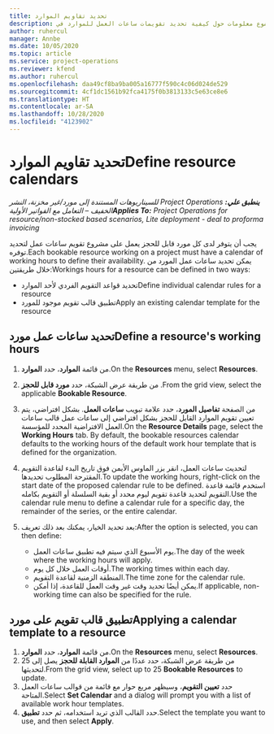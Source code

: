 ```yaml
---
title: تحديد تقاويم الموارد
description: يقدم هذا الموضوع معلومات حول كيفية تحديد تقويمات ساعات العمل للموارد في Project Operations.
author: ruhercul
manager: Annbe
ms.date: 10/05/2020
ms.topic: article
ms.service: project-operations
ms.reviewer: kfend
ms.author: ruhercul
ms.openlocfilehash: daa49cf8ba9ba005a16777f590c4c06d024de529
ms.sourcegitcommit: 4cf1dc1561b92fca4175f0b3813133c5e63ce8e6
ms.translationtype: HT
ms.contentlocale: ar-SA
ms.lasthandoff: 10/28/2020
ms.locfileid: "4123902"
---
```

# <a name="define-resource-calendars"></a><span data-ttu-id="a0ba3-103">تحديد تقاويم الموارد</span><span class="sxs-lookup"><span data-stu-id="a0ba3-103">Define resource calendars</span></span>

<span data-ttu-id="a0ba3-104">_**ينطبق علي:** ‏‫Project Operations للسيناريوهات المستندة إلى مورد/غير مخزنة‬، ‏‫النشر الخفيف – التعامل مع الفواتير الأولية‬_</span><span class="sxs-lookup"><span data-stu-id="a0ba3-104">_**Applies To:** Project Operations for resource/non-stocked based scenarios, Lite deployment - deal to proforma invoicing_</span></span>

<span data-ttu-id="a0ba3-105">يجب أن يتوفر لدى كل مورد قابل للحجز يعمل على مشروع تقويم ساعات عمل لتحديد توفره.</span><span class="sxs-lookup"><span data-stu-id="a0ba3-105">Each bookable resource working on a project must have a calendar of working hours to define their availability.</span></span> <span data-ttu-id="a0ba3-106">يمكن تحديد ساعات عمل المورد من خلال طريقتين:</span><span class="sxs-lookup"><span data-stu-id="a0ba3-106">Workings hours for a resource can be defined in two ways:</span></span> 

   - <span data-ttu-id="a0ba3-107">تحديد قواعد التقويم الفردي لأحد الموارد</span><span class="sxs-lookup"><span data-stu-id="a0ba3-107">Define individual calendar rules for a resource</span></span>
   - <span data-ttu-id="a0ba3-108">تطبيق قالب تقويم موجود للمورد</span><span class="sxs-lookup"><span data-stu-id="a0ba3-108">Apply an existing calendar template for the resource</span></span>

## <a name="define-a-resources-working-hours"></a><span data-ttu-id="a0ba3-109">تحديد ساعات عمل مورد</span><span class="sxs-lookup"><span data-stu-id="a0ba3-109">Define a resource's working hours</span></span>

1. <span data-ttu-id="a0ba3-110">من قائمة **الموارد**، حدد **الموارد**.</span><span class="sxs-lookup"><span data-stu-id="a0ba3-110">On the **Resources** menu, select **Resources**.</span></span>
2. <span data-ttu-id="a0ba3-111">من طريقة عرض الشبكة، حدد **مورد قابل للحجز** .</span><span class="sxs-lookup"><span data-stu-id="a0ba3-111">From the grid view, select the applicable **Bookable Resource**.</span></span>
3. <span data-ttu-id="a0ba3-112">من الصفحة **تفاصيل المورد**، حدد علامة تبويب **ساعات العمل**. بشكل افتراضي، يتم تعيين تقويم الموارد القابل للحجز بشكل افتراضي إلى ساعات عمل قالب ساعات العمل الافتراضية المحدد للمؤسسة.</span><span class="sxs-lookup"><span data-stu-id="a0ba3-112">On the **Resource Details** page, select the **Working Hours** tab. By default, the bookable resources calendar defaults to the working hours of the default work hour template that is defined for the organization.</span></span>
4. <span data-ttu-id="a0ba3-113">لتحديث ساعات العمل، انقر بزر الماوس الأيمن فوق تاريخ البدء لقاعدة التقويم المقترحة المطلوب تحديدها.</span><span class="sxs-lookup"><span data-stu-id="a0ba3-113">To update the working hours, right-click on the start date of the proposed calendar rule to be defined.</span></span> <span data-ttu-id="a0ba3-114">استخدم قائمة قاعدة التقويم لتحديد قاعدة تقويم ليوم محدد أو بقية السلسلة أو التقويم بكامله.</span><span class="sxs-lookup"><span data-stu-id="a0ba3-114">Use the calendar rule menu to define a calendar rule for a specific day, the remainder of the series, or the entire calendar.</span></span>
5. <span data-ttu-id="a0ba3-115">بعد تحديد الخيار، يمكنك بعد ذلك تعريف:</span><span class="sxs-lookup"><span data-stu-id="a0ba3-115">After the option is selected, you can then define:</span></span>

    - <span data-ttu-id="a0ba3-116">يوم الأسبوع الذي سيتم فيه تطبيق ساعات العمل.</span><span class="sxs-lookup"><span data-stu-id="a0ba3-116">The day of the week where the working hours will apply.</span></span>
    - <span data-ttu-id="a0ba3-117">أوقات العمل خلال كل يوم.</span><span class="sxs-lookup"><span data-stu-id="a0ba3-117">The working times within each day.</span></span>
    - <span data-ttu-id="a0ba3-118">المنطقة الزمنية لقاعدة التقويم.</span><span class="sxs-lookup"><span data-stu-id="a0ba3-118">The time zone for the calendar rule.</span></span>
    - <span data-ttu-id="a0ba3-119">يمكن أيضًا تحديد وقت غير وقت العمل للقاعدة، إذا أمكن.</span><span class="sxs-lookup"><span data-stu-id="a0ba3-119">If applicable, non-working time can also be specified for the rule.</span></span>

## <a name="applying-a-calendar-template-to-a-resource"></a><span data-ttu-id="a0ba3-120">تطبيق قالب تقويم على مورد</span><span class="sxs-lookup"><span data-stu-id="a0ba3-120">Applying a calendar template to a resource</span></span>

1. <span data-ttu-id="a0ba3-121">من قائمة **الموارد**، حدد **الموارد**.</span><span class="sxs-lookup"><span data-stu-id="a0ba3-121">On the **Resources** menu, select **Resources**.</span></span>
2. <span data-ttu-id="a0ba3-122">من طريقة عرض الشبكة، حدد عددًا من **الموارد القابلة للحجز** يصل إلى 25 لتحديثها.</span><span class="sxs-lookup"><span data-stu-id="a0ba3-122">From the grid view, select up to 25 **Bookable Resources** to update.</span></span>
3. <span data-ttu-id="a0ba3-123">حدد **تعيين التقويم**، وسيظهر مربع حوار مع قائمة من قوالب ساعات العمل المتاحة.</span><span class="sxs-lookup"><span data-stu-id="a0ba3-123">Select **Set Calendar** and a dialog will prompt you with a list of available work hour templates.</span></span>
4. <span data-ttu-id="a0ba3-124">حدد القالب الذي تريد استخدامه، ثم حدد **تطبيق**.</span><span class="sxs-lookup"><span data-stu-id="a0ba3-124">Select the template you want to use, and then select **Apply**.</span></span>
